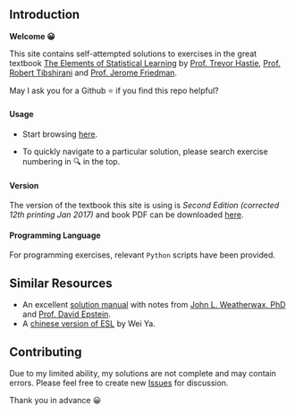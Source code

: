 ## Introduction

**Welcome 😀** 

This site contains self-attempted solutions to exercises in the great textbook [The Elements of Statistical Learning](https://web.stanford.edu/~hastie/ElemStatLearn/) by [Prof. Trevor Hastie](https://web.stanford.edu/~hastie/), [Prof. Robert Tibshirani](https://statweb.stanford.edu/~tibs/) and [Prof. Jerome Friedman](https://statweb.stanford.edu/~jhf/).

May I ask you for a Github ⭐ if you find this repo helpful?

#### Usage
* Start browsing [here](ESL-Solution/2-Overview-of-Supervised-Learning/ex2-1.md).

* To quickly navigate to a particular solution, please search exercise numbering in 🔍 in the top.

#### Version
The version of the textbook this site is using is *Second Edition (corrected 12th printing Jan 2017)* and book PDF can be downloaded [here](https://web.stanford.edu/~hastie/ElemStatLearn/).

#### Programming Language
For programming exercises, relevant `Python` scripts have been provided.




## Similar Resources

* An excellent [solution manual](https://waxworksmath.com/Authors/G_M/Hastie/hastie.html) with notes from [John L. Weatherwax, PhD](https://waxworksmath.com/) and [Prof. David Epstein](https://homepages.warwick.ac.uk/~masbab/). 
* A [chinese version of ESL](https://github.com/szcf-weiya/ESL-CN) by Wei Ya. 

## Contributing
Due to my limited ability, my solutions are not complete and may contain errors. Please feel free to create new [Issues](https://github.com/YuhangZhou88/ESL_Solution/issues) for discussion. 

Thank you in advance 😀
